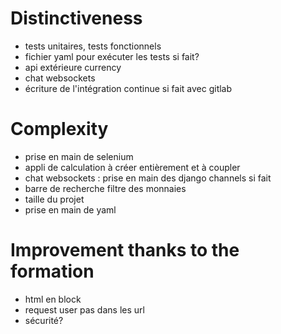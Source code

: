 # Distinctiveness

- tests unitaires, tests fonctionnels
- fichier yaml pour exécuter les tests si fait?
- api extérieure currency
- chat websockets
- écriture de l'intégration continue si fait avec gitlab


# Complexity

- prise en main de selenium
- appli de calculation à créer entièrement et à coupler
- chat websockets : prise en main des django channels si fait
- barre de recherche filtre des monnaies
- taille du projet
- prise en main de yaml

# Improvement thanks to the formation

- html en block
- request user pas dans les url
- sécurité?